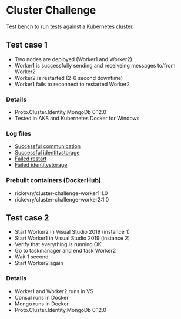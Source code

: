 # Cluster Challenge
Test bench to run tests against a Kubernetes cluster.

## Test case 1

- Two nodes are deployed (Worker1 and Worker2)
- Worker1 is successfully sending and receiveing messages to/from Worker2
- Worker2 is restarted (2-6 second downtime)
- Worker1 fails to reconnect to restarted Worker2

### Details
- Proto.Cluster.Identity.MongoDb 0.12.0
- Tested in AKS and Kubernetes Docker for Windows

### Log files

- [Successful communication][1] 
- [Successful identitystorage][2] 
- [Failed restart][3] 
- [Failed identitystorage][4] 

[1]: <https://raw.githubusercontent.com/rickevry/ClusterChallenge/main/Testscases/FailedNodeRestart/1_successful_communication.txt?token=AAOR45O3I57FXUZCNZPXATTAI7DCU>
[2]: <https://raw.githubusercontent.com/rickevry/ClusterChallenge/main/Testscases/FailedNodeRestart/2_successful_identitystorage.txt?token=AAOR45LNVI342M76RPQYLATAI7DJM>
[3]: <https://raw.githubusercontent.com/rickevry/ClusterChallenge/main/Testscases/FailedNodeRestart/3_failed_restart.txt?token=AAOR45JDR7AIHVXUBAHYTUTAI7DMW>
[4]: <https://raw.githubusercontent.com/rickevry/ClusterChallenge/main/Testscases/FailedNodeRestart/4_failed_identitystorage.txt?token=AAOR45O47BICDTX6QI4N7Z3AI7DPK>

### Prebuilt containers (DockerHub)
- rickevry/cluster-challenge-worker1:1.0
- rickevry/cluster-challenge-worker2:1.0

## Test case 2

- Start Worker2 in Visual Studio 2019 (instance 1)
- Start Worker1 in Visual Studio 2019 (instance 2)
- Verify that everything is running OK
- Go to taskmanager and end task Worker2
- Wait 1 second
- Start Worker2 again

### Details
- Worker1 and Worker2 runs in VS
- Consul runs in Docker
- Mongo runs in Docker
- Proto.Cluster.Identity.MongoDb 0.12.0

